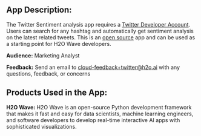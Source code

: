 ## App Description:

The Twitter Sentiment analysis app requires a [Twitter Developer Account]( https://developer.twitter.com/en/apply-for-access). Users can search for any hashtag and automatically get sentiment analysis on the latest related tweets. This is an [open source](https://github.com/h2oai/wave-apps/tree/main/twitter-sentiment) app and can be used as a starting point for H2O Wave developers.

**Audience:** Marketing Analyst

**Feedback:** Send an email to cloud-feedback+twitter@h2o.ai with any questions, feedback, or concerns

## Products Used in the App:

**H2O Wave:** H2O Wave is an open-source Python development framework that makes it fast and easy for data scientists, machine learning engineers, and software developers to develop real-time interactive AI apps with sophisticated visualizations.
